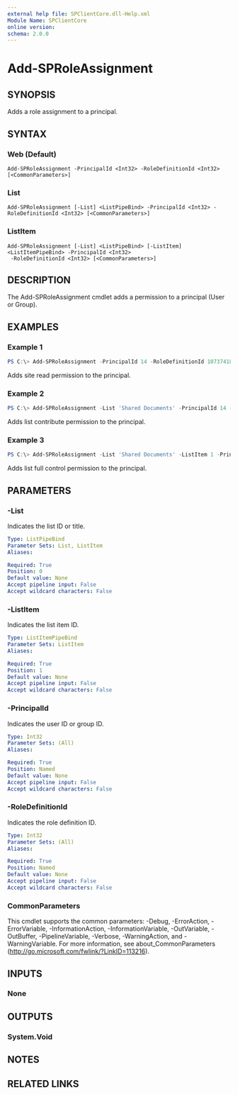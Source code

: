 ```yaml
---
external help file: SPClientCore.dll-Help.xml
Module Name: SPClientCore
online version:
schema: 2.0.0
---
```


# Add-SPRoleAssignment

## SYNOPSIS
Adds a role assignment to a principal.

## SYNTAX

### Web (Default)
```
Add-SPRoleAssignment -PrincipalId <Int32> -RoleDefinitionId <Int32> [<CommonParameters>]
```

### List
```
Add-SPRoleAssignment [-List] <ListPipeBind> -PrincipalId <Int32> -RoleDefinitionId <Int32> [<CommonParameters>]
```

### ListItem
```
Add-SPRoleAssignment [-List] <ListPipeBind> [-ListItem] <ListItemPipeBind> -PrincipalId <Int32>
 -RoleDefinitionId <Int32> [<CommonParameters>]
```

## DESCRIPTION
The Add-SPRoleAssignment cmdlet adds a permission to a principal (User or Group).

## EXAMPLES

### Example 1
```powershell
PS C:\> Add-SPRoleAssignment -PrincipalId 14 -RoleDefinitionId 1073741826
```

Adds site read permission to the principal.

### Example 2
```powershell
PS C:\> Add-SPRoleAssignment -List 'Shared Documents' -PrincipalId 14 -RoleDefinitionId 1073741827
```

Adds list contribute permission to the principal.

### Example 3
```powershell
PS C:\> Add-SPRoleAssignment -List 'Shared Documents' -ListItem 1 -PrincipalId 14 -RoleDefinitionId 1073741829
```

Adds list full control permission to the principal.

## PARAMETERS

### -List
Indicates the list ID or title.

```yaml
Type: ListPipeBind
Parameter Sets: List, ListItem
Aliases:

Required: True
Position: 0
Default value: None
Accept pipeline input: False
Accept wildcard characters: False
```

### -ListItem
Indicates the list item ID.

```yaml
Type: ListItemPipeBind
Parameter Sets: ListItem
Aliases:

Required: True
Position: 1
Default value: None
Accept pipeline input: False
Accept wildcard characters: False
```

### -PrincipalId
Indicates the user ID or group ID.

```yaml
Type: Int32
Parameter Sets: (All)
Aliases:

Required: True
Position: Named
Default value: None
Accept pipeline input: False
Accept wildcard characters: False
```

### -RoleDefinitionId
Indicates the role definition ID.

```yaml
Type: Int32
Parameter Sets: (All)
Aliases:

Required: True
Position: Named
Default value: None
Accept pipeline input: False
Accept wildcard characters: False
```

### CommonParameters
This cmdlet supports the common parameters: -Debug, -ErrorAction, -ErrorVariable, -InformationAction, -InformationVariable, -OutVariable, -OutBuffer, -PipelineVariable, -Verbose, -WarningAction, and -WarningVariable.
For more information, see about_CommonParameters (http://go.microsoft.com/fwlink/?LinkID=113216).

## INPUTS

### None

## OUTPUTS

### System.Void

## NOTES

## RELATED LINKS
